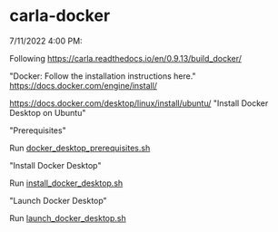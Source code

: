 # carla-docker
7/11/2022 4:00 PM: 

Following https://carla.readthedocs.io/en/0.9.13/build_docker/

"Docker: Follow the installation instructions here." https://docs.docker.com/engine/install/

https://docs.docker.com/desktop/linux/install/ubuntu/ "Install Docker Desktop on Ubuntu"

"Prerequisites"

Run [docker_desktop_prerequisites.sh](docker_desktop_prerequisites.sh)

"Install Docker Desktop"

Run [install_docker_desktop.sh](install_docker_desktop.sh)

"Launch Docker Desktop"

Run [launch_docker_desktop.sh](launch_docker_desktop.sh)
